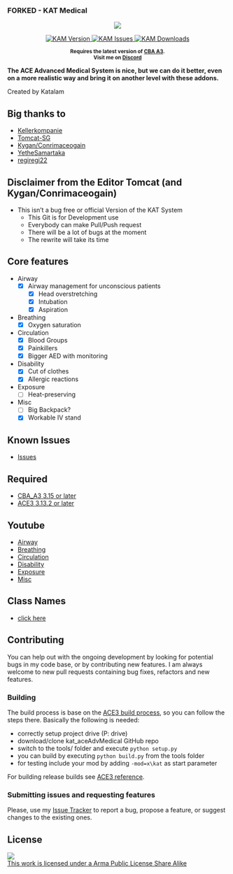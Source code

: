 ### FORKED - KAT Medical

<p align="center">
    <img src="https://raw.githubusercontent.com/Katalam/kat_aceAdvMedical/master/logo.jpg">
</p>

<p align="center">
    <a href="https://github.com/Katalam/kat_aceAdvMedical/releases/latest">
        <img src="https://img.shields.io/badge/Version-1.0.0.0-blue.svg?style=flat-square" alt="KAM Version">
    </a>
    <a href="https://github.com/Katalam/kat_aceAdvMedical/issues">
        <img src="https://img.shields.io/github/issues-raw/Katalam/kat_aceAdvMedical.svg?style=flat-square&label=Issues" alt="KAM Issues">
    </a>
    <a href="https://github.com/Katalam/kat_aceAdvMedical/releases">
        <img src="https://img.shields.io/github/downloads/Katalam/kat_aceAdvMedical/total.svg?style=flat-square&label=Downloads" alt="KAM Downloads">
    </a>
</p>

<p align="center">
    <sup><strong>Requires the latest version of <a href="https://github.com/CBATeam/CBA_A3/releases">CBA A3</a>.<br/>
    Visit me on <a href="https://discord.gg/HbA93HK">Discord</a></strong></sup>
</p>


**The ACE Advanced Medical System is nice, but we can do it better, even on a more realistic way and bring it on another level with these addons.**

Created by Katalam

## Big thanks to

- [Kellerkompanie](http://kellerkompanie.com/)
- [Tomcat-SG](https://github.com/Tomcat-SG)
- [Kygan/Conrimaceogain](https://github.com/Conrimaceogain)
- [YetheSamartaka](https://github.com/YetheSamartaka)
- [regiregi22](https://github.com/regiregi22)

## Disclaimer from the Editor Tomcat (and Kygan/Conrimaceogain)

- This isn’t a bug free or official Version of the KAT System
  - This Git is for Development use
  - Everybody can make Pull/Push request
  - There will be a lot of bugs at the moment
  - The rewrite will take its time

## Core features

- Airway
  - [x] Airway management for unconscious patients
    - [x] Head overstretching
    - [x] Intubation
    - [x] Aspiration
- Breathing
  - [x] Oxygen saturation
- Circulation
  - [x] Blood Groups
  - [x] Painkillers
  - [x] Bigger AED with monitoring
- Disability
  - [x] Cut of clothes
  - [x] Allergic reactions
- Exposure
  - [ ] Heat-preserving
- Misc
  - [ ] Big Backpack?
  - [x] Workable IV stand

## Known Issues

- [Issues](https://github.com/Katalam/kat_aceAdvMedical/issues)

## Required

- [CBA_A3 3.15 or later](http://www.armaholic.com/page.php?id=18767)
- [ACE3 3.13.2 or later](https://ace3mod.com/)

## Youtube

- [Airway](https://youtu.be/V0csFQ1PLIw)
- [Breathing](abc)
- [Circulation](abc)
- [Disability](abc)
- [Exposure](abc)
- [Misc](abc)

## Class Names

- [click here](https://github.com/Katalam/kat_aceAdvMedical/wiki/Class-Names)

## Contributing

You can help out with the ongoing development by looking for potential bugs in my code base, or by contributing new features. I am always welcome to new pull requests containing bug fixes, refactors and new features.

### Building

The build process is base on the [ACE3 build process](https://ace3mod.com/wiki/development/setting-up-the-development-environment.html), so you can follow the steps there. Basically the following is needed:

- correctly setup project drive (P: drive)
- download/clone kat_aceAdvMedical GitHub repo
- switch to the tools/ folder and execute ```python setup.py```
- you can build by executing ```python build.py``` from the tools folder
- for testing include your mod by adding ```-mod=x\kat``` as start parameter

For building release builds see [ACE3 reference](https://ace3mod.com/wiki/development/setting-up-the-development-environment.html).

### Submitting issues and requesting features

Please, use my [Issue Tracker](https://github.com/Katalam/kat_aceAdvMedical/issues) to report a bug, propose a feature, or suggest changes to the existing ones.

## License

<a rel="license" href="http://www.bistudio.com/licenses/arma-public-license-share-alike" target="_blank" >
 <img src="http://www.bistudio.com/license-icons/small/APL-SA.png" >
 <br>
 This work is licensed under a Arma Public License Share Alike
</a>
